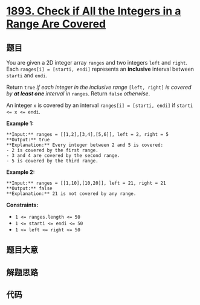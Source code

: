 # [1893. Check if All the Integers in a Range Are Covered](https://leetcode.com/problems/check-if-all-the-integers-in-a-range-are-covered)

## 题目

You are given a 2D integer array `ranges` and two integers `left` and `right`.
Each `ranges[i] = [starti, endi]` represents an **inclusive** interval between
`starti` and `endi`.

Return `true` _if each integer in the inclusive range_ `[left, right]` _is
covered by **at least one** interval in_ `ranges`. Return `false` _otherwise_.

An integer `x` is covered by an interval `ranges[i] = [starti, endi]` if
`starti <= x <= endi`.



**Example 1:**

    
    
    **Input:** ranges = [[1,2],[3,4],[5,6]], left = 2, right = 5
    **Output:** true
    **Explanation:** Every integer between 2 and 5 is covered:
    - 2 is covered by the first range.
    - 3 and 4 are covered by the second range.
    - 5 is covered by the third range.
    

**Example 2:**

    
    
    **Input:** ranges = [[1,10],[10,20]], left = 21, right = 21
    **Output:** false
    **Explanation:** 21 is not covered by any range.
    



**Constraints:**

  * `1 <= ranges.length <= 50`
  * `1 <= starti <= endi <= 50`
  * `1 <= left <= right <= 50`


## 题目大意

## 解题思路

## 代码

```javascript

```
